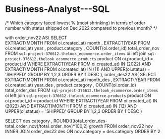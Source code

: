 # Business-Analyst---SQL

/*
 Which category faced lowest % (most shrinking) in terms of order number with status shipped on Dec 2022 compared to previous month?
*/

with order_nov22 AS(
  SELECT  
  EXTRACT(MONTH FROM oi.created_at) month
  , EXTRACT(YEAR FROM oi.created_at) year
  , product.category
  , COUNT(oi.order_id) total_order_nov
  FROM `sql-project-376612.thelook_ecommerce.order_items` oi
  left join  `sql-project-376612.thelook_ecommerce.products` product
    ON oi.product_id = product.id
  WHERE EXTRACT(YEAR FROM oi.created_at) IN (2022)
  AND EXTRACT(MONTH FROM oi.created_at) IN (11)
  AND UPPER(oi.status) = 'SHIPPED'
  GROUP BY 1,2,3
  ORDER BY 1 DESC
),
order_des22 AS(
  SELECT  
  EXTRACT(MONTH FROM oi.created_at) month_des
  , EXTRACT(YEAR FROM oi.created_at) year_des
  , product.category
  , COUNT(oi.order_id) total_order_des
  FROM `sql-project-376612.thelook_ecommerce.order_items` oi
  left join  `sql-project-376612.thelook_ecommerce.products` product
    ON oi.product_id = product.id
  WHERE EXTRACT(YEAR FROM oi.created_at) IN (2022)
  AND EXTRACT(MONTH FROM oi.created_at) IN (12)
  AND UPPER(oi.status) = 'SHIPPED'
  GROUP BY 1,2,3
  ORDER BY 1 DESC
)

SELECT 
des.category
, ROUND(((total_order_des-total_order_nov)/total_order_nov)*100,2) growth
FROM order_nov22 nov
INNER JOIN order_des22 des
 ON nov.category = des.category
ORDER BY 2 
